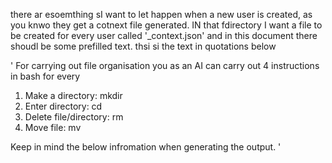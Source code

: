 there ar esoemthing sI want to let happen when a new user is created, as you knwo they get a cotnext file generated. IN that fdirectory I want a file to be created for every user called '<username>_context.json' and in this document there shoudl be some prefilled text. thsi si the text in quotations below

'
For carrying out file organisation you as an AI can carry out 4 instructions in bash for every
1. Make a directory: mkdir
2. Enter directory: cd
3. Delete file/directory: rm 
4. Move file: mv

Keep in mind the below infromation when generating the output. 
'